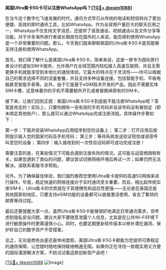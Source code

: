 **美国Ultra紫卡5G卡可以注册WhatsApp吗？[[TG💪+ @esim1088](https://t.me/s/esim1088)]**

在当今这个数字化飞速发展的时代，通讯方式早已从传统的电话和短信转向了更加便捷、高效的即时通讯工具，比如WhatsApp。作为全球用户量巨大的聊天应用之一，WhatsApp不仅支持文字消息，还提供了语音通话、视频通话以及文件分享等功能。对于许多海外旅行者或长期居住在国外的人来说，能否顺利使用WhatsApp是一个非常重要的问题。那么，今天我们就来聊聊美国的Ultra紫卡5G卡是否能够支持注册和使用WhatsApp。

首先，我们得了解什么是美国Ultra紫卡5G卡。简单来说，这是一款专为国际旅行者设计的虚拟SIM卡服务，允许用户在全球范围内轻松接入高速互联网，并且无需更换手机就能享受到本地化的通信体验。它最大的特点在于灵活性——你可以根据自己的需求选择不同的流量套餐，并且支持多种设备连接，包括智能手机、平板电脑甚至智能手表等。此外，由于它是基于eSIM技术开发的产品，因此不需要实体SIM卡槽，这意味着你的手机不需要额外开孔或者替换掉原有的SIM卡。

接下来，让我们回到正题：美国Ultra紫卡5G卡到底能不能注册WhatsApp呢？答案是肯定的！实际上，只要你拥有一张有效的手机号码并且该号码没有被锁定（即未绑定其他账户），那么就可以通过WhatsApp完成注册流程。具体操作步骤如下：

第一步：下载并安装WhatsApp应用程序到您的设备上；
第二步：打开应用后按照提示输入您的国家代码及手机号码；
第三步：等待系统发送验证短信或语音呼叫至您的设备；
第四步：输入接收到的一次性验证码即可成功完成注册！

需要注意的是，在某些情况下可能会遇到注册失败的情况，这可能与运营商限制有关。如果您遇到了类似的问题，建议尝试切换网络环境后再试一次；如果仍然无法解决，请联系客服寻求帮助。

另外，为了确保最佳体验，我们强烈推荐您使用Ultra紫卡提供的高速5G网络来进行操作。毕竟，稳定快速的网络连接对于实时通讯至关重要。而且，相比起传统实体SIM卡，Ultra紫卡的优势就在于其便携性和适应性更强——无论是在美国还是其他国家和地区，只要支持eSIM功能的设备都可以直接激活使用，省去了繁琐的邮寄等待过程。

最后还要提醒大家一点，虽然Ultra紫卡5G卡能够很好地满足日常通讯需求，但考虑到隐私安全问题，建议大家不要随意泄露个人信息，尤其是在公共Wi-Fi环境下进行敏感操作时更需谨慎小心。同时，也要定期更新软件版本以修补潜在漏洞，保护好自己的数字资产不受侵害。

总之，无论是商务出差还是休闲度假，美国Ultra紫卡5G卡都能为您提供可靠稳定的通信保障，让您随时随地保持联络畅通无阻。如果你正在寻找一款既实用又方便的国际漫游解决方案，不妨试试看这款创新型产品吧！

[[TG💪+ @esim1088](https://t.me/s/esim1088) ![Image](https://i.postimg.cc/4NQfJmqS/Snipaste-2025-05-13-00-14-12.png)]